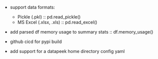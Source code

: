 - support data formats:
  - Pickle (.pkl) :: pd.read_pickle()
  - MS Excel (.xlsx, .xls) :: pd.read_excel()
- add parsed df memory usage to summary stats :: df.memory_usage()

- github cicd for pypi build
- add support for a datapeek home directory config yaml